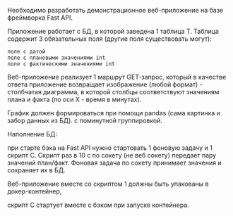 Необходимо разработать демонстрационное веб-приложение на базе фреймворка Fast API.

Приложение работает с БД, в которой заведена 1 таблица Т.
Таблица содержит 3 обязательных поля (другие поля существовать могут):

    поле с датой
    поле с плановыми значениями int
    поле с фактическими значениями int

Веб-приложение реализует 1 маршрут GET-запрос, который
в качестве ответа приложение возвращает изображение (любой формат) -
столбчатая диаграмма, в которой столбцы соответствуют значениям плана и факта
(по оси Х - время в минутах).

График должен формироваться при помощи pandas (сама картинка и забор данных из БД).
с поминутной группировкой.

Наполнение БД:

при старте бэка на Fast API нужно стартовать 1 фоновую задачу и 1 скрипт С.
Скрипт раз в 10 с по сокету (не веб сокету) передает пару значений план/факт.
Фоновая задача по сокету принимает значения и сохраняет их в БД.

Веб-приложение вместе со скриптом 1 должны быть упакованы в докер-контейнер,

скрипт С стартует вместе с бэком при запуске контейнера.